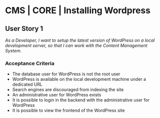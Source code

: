 # CMS | CORE | Installing Wordpress
## User Story 1
*As a Developer, I want to setup the latest version of WordPress on a local development server, so that I can work with the Content Management System.*

### Acceptance Criteria
- The database user for WordPress is not the root user
- WordPress is available on the local development machine under a dedicated URL
- Search engines are discouraged from indexing the site
- An administrative user for WordPress exists
- It is possible to login in the backend with the administrative user for WordPress
- It is possible to view the frontend of the WordPress site
